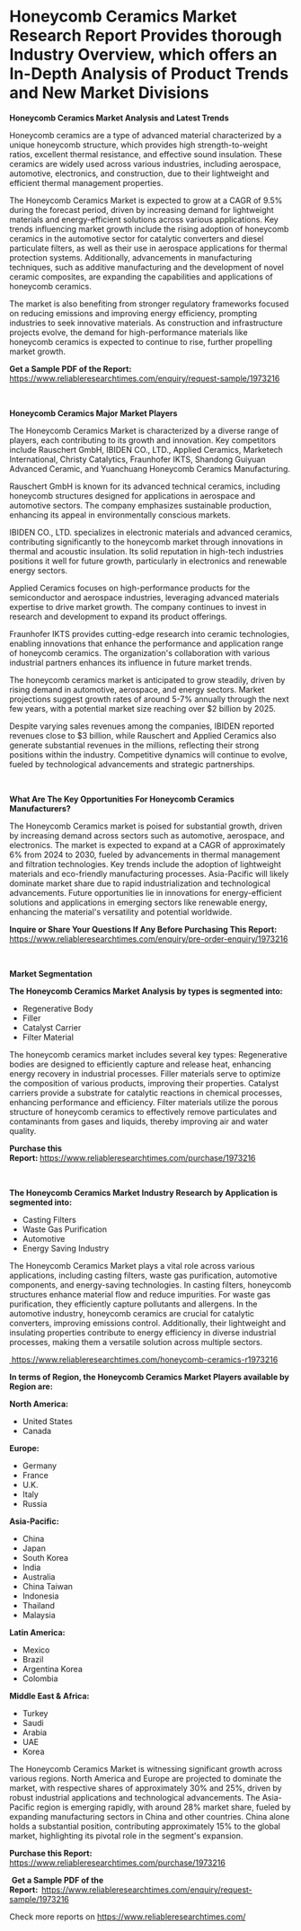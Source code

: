 <p><h1>Honeycomb Ceramics Market Research Report Provides thorough Industry Overview, which offers an In-Depth Analysis of Product Trends and New Market Divisions</h1></p><p><strong>Honeycomb Ceramics Market Analysis and Latest Trends</strong></p>
<p><p>Honeycomb ceramics are a type of advanced material characterized by a unique honeycomb structure, which provides high strength-to-weight ratios, excellent thermal resistance, and effective sound insulation. These ceramics are widely used across various industries, including aerospace, automotive, electronics, and construction, due to their lightweight and efficient thermal management properties.</p><p>The Honeycomb Ceramics Market is expected to grow at a CAGR of 9.5% during the forecast period, driven by increasing demand for lightweight materials and energy-efficient solutions across various applications. Key trends influencing market growth include the rising adoption of honeycomb ceramics in the automotive sector for catalytic converters and diesel particulate filters, as well as their use in aerospace applications for thermal protection systems. Additionally, advancements in manufacturing techniques, such as additive manufacturing and the development of novel ceramic composites, are expanding the capabilities and applications of honeycomb ceramics.</p><p>The market is also benefiting from stronger regulatory frameworks focused on reducing emissions and improving energy efficiency, prompting industries to seek innovative materials. As construction and infrastructure projects evolve, the demand for high-performance materials like honeycomb ceramics is expected to continue to rise, further propelling market growth.</p></p>
<p><strong>Get a Sample PDF of the Report:&nbsp;</strong> <a href="https://www.reliableresearchtimes.com/enquiry/request-sample/1973216?utm_campaign=2240&utm_medium=2&utm_source=Github&utm_content=ia&utm_term=15022025&utm_id=honeycomb-ceramics">https://www.reliableresearchtimes.com/enquiry/request-sample/1973216</a></p>
<p>&nbsp;</p>
<p><strong>Honeycomb Ceramics Major Market Players</strong></p>
<p><p>The Honeycomb Ceramics Market is characterized by a diverse range of players, each contributing to its growth and innovation. Key competitors include Rauschert GmbH, IBIDEN CO., LTD., Applied Ceramics, Marketech International, Christy Catalytics, Fraunhofer IKTS, Shandong Guiyuan Advanced Ceramic, and Yuanchuang Honeycomb Ceramics Manufacturing. </p><p>Rauschert GmbH is known for its advanced technical ceramics, including honeycomb structures designed for applications in aerospace and automotive sectors. The company emphasizes sustainable production, enhancing its appeal in environmentally conscious markets. </p><p>IBIDEN CO., LTD. specializes in electronic materials and advanced ceramics, contributing significantly to the honeycomb market through innovations in thermal and acoustic insulation. Its solid reputation in high-tech industries positions it well for future growth, particularly in electronics and renewable energy sectors. </p><p>Applied Ceramics focuses on high-performance products for the semiconductor and aerospace industries, leveraging advanced materials expertise to drive market growth. The company continues to invest in research and development to expand its product offerings.</p><p>Fraunhofer IKTS provides cutting-edge research into ceramic technologies, enabling innovations that enhance the performance and application range of honeycomb ceramics. The organization's collaboration with various industrial partners enhances its influence in future market trends.</p><p>The honeycomb ceramics market is anticipated to grow steadily, driven by rising demand in automotive, aerospace, and energy sectors. Market projections suggest growth rates of around 5-7% annually through the next few years, with a potential market size reaching over $2 billion by 2025.</p><p>Despite varying sales revenues among the companies, IBIDEN reported revenues close to $3 billion, while Rauschert and Applied Ceramics also generate substantial revenues in the millions, reflecting their strong positions within the industry. Competitive dynamics will continue to evolve, fueled by technological advancements and strategic partnerships.</p></p>
<p>&nbsp;</p>
<p><strong>What Are The Key Opportunities For Honeycomb Ceramics Manufacturers?</strong></p>
<p><p>The Honeycomb Ceramics market is poised for substantial growth, driven by increasing demand across sectors such as automotive, aerospace, and electronics. The market is expected to expand at a CAGR of approximately 6% from 2024 to 2030, fueled by advancements in thermal management and filtration technologies. Key trends include the adoption of lightweight materials and eco-friendly manufacturing processes. Asia-Pacific will likely dominate market share due to rapid industrialization and technological advancements. Future opportunities lie in innovations for energy-efficient solutions and applications in emerging sectors like renewable energy, enhancing the material's versatility and potential worldwide.</p></p>
<p><strong>Inquire or Share Your Questions If Any Before Purchasing This Report:</strong> <a href="https://www.reliableresearchtimes.com/enquiry/pre-order-enquiry/1973216?utm_campaign=2240&utm_medium=2&utm_source=Github&utm_content=ia&utm_term=15022025&utm_id=honeycomb-ceramics">https://www.reliableresearchtimes.com/enquiry/pre-order-enquiry/1973216</a></p>
<p>&nbsp;</p>
<p><strong>Market Segmentation</strong></p>
<p><strong>The Honeycomb Ceramics Market Analysis by types is segmented into:</strong></p>
<p><ul><li>Regenerative Body</li><li>Filler</li><li>Catalyst Carrier</li><li>Filter Material</li></ul></p>
<p><p>The honeycomb ceramics market includes several key types: Regenerative bodies are designed to efficiently capture and release heat, enhancing energy recovery in industrial processes. Filler materials serve to optimize the composition of various products, improving their properties. Catalyst carriers provide a substrate for catalytic reactions in chemical processes, enhancing performance and efficiency. Filter materials utilize the porous structure of honeycomb ceramics to effectively remove particulates and contaminants from gases and liquids, thereby improving air and water quality.</p></p>
<p><strong>Purchase this Report:&nbsp;</strong><a href="https://www.reliableresearchtimes.com/purchase/1973216?utm_campaign=2240&utm_medium=2&utm_source=Github&utm_content=ia&utm_term=15022025&utm_id=honeycomb-ceramics">https://www.reliableresearchtimes.com/purchase/1973216</a></p>
<p>&nbsp;</p>
<p><strong>The Honeycomb Ceramics Market Industry Research by Application is segmented into:</strong></p>
<p><ul><li>Casting Filters</li><li>Waste Gas Purification</li><li>Automotive</li><li>Energy Saving Industry</li></ul></p>
<p><p>The Honeycomb Ceramics Market plays a vital role across various applications, including casting filters, waste gas purification, automotive components, and energy-saving technologies. In casting filters, honeycomb structures enhance material flow and reduce impurities. For waste gas purification, they efficiently capture pollutants and allergens. In the automotive industry, honeycomb ceramics are crucial for catalytic converters, improving emissions control. Additionally, their lightweight and insulating properties contribute to energy efficiency in diverse industrial processes, making them a versatile solution across multiple sectors.</p></p>
<p><a href="https://www.reliableresearchtimes.com/honeycomb-ceramics-r1973216?utm_campaign=2240&utm_medium=2&utm_source=Github&utm_content=ia&utm_term=15022025&utm_id=honeycomb-ceramics">&nbsp;https://www.reliableresearchtimes.com/honeycomb-ceramics-r1973216</a></p>
<p><strong>In terms of Region, the Honeycomb Ceramics Market Players available by Region are:</strong></p>
<p>
    <p> <strong> North America: </strong>
        <ul>
            <li>United States</li>
            <li>Canada</li>
        </ul>
        </p> 
    <p> <strong> Europe: </strong>
        <ul>
            <li>Germany</li>
            <li>France</li>
            <li>U.K.</li>
            <li>Italy</li>
            <li>Russia</li>
        </ul>
        </p> 
    <p> <strong> Asia-Pacific: </strong>
        <ul>
            <li>China</li>
            <li>Japan</li>
            <li>South Korea</li>
            <li>India</li>
            <li>Australia</li>
            <li>China Taiwan</li>
            <li>Indonesia</li>
            <li>Thailand</li>
            <li>Malaysia</li>
        </ul>
        </p> 
    <p> <strong> Latin America: </strong>
        <ul>
            <li>Mexico</li>
            <li>Brazil</li>
            <li>Argentina Korea</li>
            <li>Colombia</li>
        </ul>
        </p> 
    <p> <strong> Middle East & Africa: </strong>
        <ul>
            <li>Turkey</li>
            <li>Saudi</li>
            <li>Arabia</li>
            <li>UAE</li>
            <li>Korea</li>
        </ul>
    </p>
    </p>
<p><p>The Honeycomb Ceramics Market is witnessing significant growth across various regions. North America and Europe are projected to dominate the market, with respective shares of approximately 30% and 25%, driven by robust industrial applications and technological advancements. The Asia-Pacific region is emerging rapidly, with around 28% market share, fueled by expanding manufacturing sectors in China and other countries. China alone holds a substantial position, contributing approximately 15% to the global market, highlighting its pivotal role in the segment's expansion.</p></p>
<p><strong>Purchase this Report: </strong><a href="https://www.reliableresearchtimes.com/purchase/1973216?utm_campaign=2240&utm_medium=2&utm_source=Github&utm_content=ia&utm_term=15022025&utm_id=honeycomb-ceramics">https://www.reliableresearchtimes.com/purchase/1973216</a></p>
<p>&nbsp;<strong>Get a Sample PDF of the Report:&nbsp;&nbsp;</strong><a href="https://www.reliableresearchtimes.com/enquiry/request-sample/1973216?utm_campaign=2240&utm_medium=2&utm_source=Github&utm_content=ia&utm_term=15022025&utm_id=honeycomb-ceramics">https://www.reliableresearchtimes.com/enquiry/request-sample/1973216</a></p>
<p><strong></strong></p>
<p>Check more reports on <a href="https://www.reliableresearchtimes.com/?utm_campaign=2240&utm_medium=2&utm_source=Github&utm_content=ia&utm_term=15022025&utm_id=honeycomb-ceramics">https://www.reliableresearchtimes.com/</a></p>
